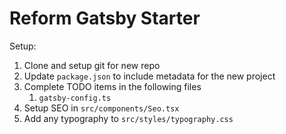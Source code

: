 # Reform Gatsby Starter

Setup:

1. Clone and setup git for new repo
2. Update `package.json` to include metadata for the new project
3. Complete TODO items in the following files
   1. `gatsby-config.ts`
4. Setup SEO in `src/components/Seo.tsx`
5. Add any typography to `src/styles/typography.css`
